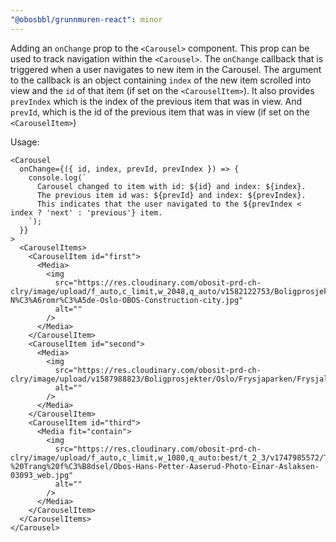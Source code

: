 ```yaml
---
"@obosbbl/grunnmuren-react": minor
---
```


Adding an `onChange` prop to the `<Carousel>` component. This prop can be used to track navigation within the `<Carousel>`.
The `onChange` callback that is triggered when a user navigates to new item in the Carousel. The argument to the callback is an object containing `index` of the new item scrolled into view and the `id` of that item (if set on the `<CarouselItem>`). It also provides `prevIndex` which is the index of the previous item that was in view. And `prevId`, which is the id of the previous item that was in view (if set on the `<CarouselItem>`)

Usage:

``` tsx
<Carousel
  onChange={({ id, index, prevId, prevIndex }) => {
    console.log(`
      Carousel changed to item with id: ${id} and index: ${index}.
      The previous item id was: ${prevId} and index: ${prevIndex}.
      This indicates that the user navigated to the ${prevIndex < index ? 'next' : 'previous'} item.
    `);
  }}
>
  <CarouselItems>
    <CarouselItem id="first">
      <Media>
        <img
          src="https://res.cloudinary.com/obosit-prd-ch-clry/image/upload/f_auto,c_limit,w_2048,q_auto/v1582122753/Boligprosjekter/Oslo/Ulven/Ulven-N%C3%A6romr%C3%A5de-Oslo-OBOS-Construction-city.jpg"
          alt=""
        />
      </Media>
    </CarouselItem>
    <CarouselItem id="second">
      <Media>
        <img
          src="https://res.cloudinary.com/obosit-prd-ch-clry/image/upload/v1587988823/Boligprosjekter/Oslo/Frysjaparken/Frysjalia/Frysjaparken_interi%C3%B8r_30.jpg"
          alt=""
        />
      </Media>
    </CarouselItem>
    <CarouselItem id="third">
      <Media fit="contain">
        <img
          src="https://res.cloudinary.com/obosit-prd-ch-clry/image/upload/f_auto,c_limit,w_1080,q_auto:best/t_2_3/v1747985572/Temasider/Folk/Hans%20Petter%20%20-%20Trang%20f%C3%B8dsel/Obos-Hans-Petter-Aaserud-Photo-Einar-Aslaksen-03093_web.jpg"
          alt=""
        />
      </Media>
    </CarouselItem>
  </CarouselItems>
</Carousel>
```
